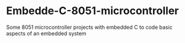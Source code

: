 # Embedde-C-8051-microcontroller
Some 8051 microcontroller projects with embedded C to code basic aspects of an embedded system 
